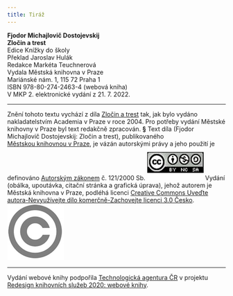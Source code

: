 ```yaml
---
title: Tiráž
---
```


**Fjodor Michajlovič Dostojevskij    
Zločin a trest**  
Edice Knížky do školy  
Překlad Jaroslav Hulák  
Redakce Markéta Teuchnerová  
Vydala Městská knihovna v Praze  
Mariánské nám. 1, 115 72 Praha 1  
ISBN 978-80-274-2463-4 (webová kniha)  
V MKP 2. elektronické vydání z 21. 7. 2022.

***

Znění tohoto textu vychází z díla [Zločin a trest](https://search.mlp.cz/cz/titul/zlocin-a-trest/2389682/) tak, jak bylo vydáno nakladatelstvím Academia v Praze v roce 2004. Pro potřeby vydání Městské knihovny v Praze byl text redakčně zpracován.
**§**
Text díla (Fjodor Michajlovič Dostojevskij: Zločin a trest), publikovaného [Městskou knihovnou v Praze](https://www.mlp.cz/cz/), je vázán autorskými právy a jeho použití je definováno [Autorským zákonem](https://www.mkcr.cz/predpisy-zakonu-709.html) č. 121/2000 Sb.
[![image001.jpg](./resources/image001_fmt.jpeg)](https://creativecommons.org/licenses/by-nc-sa/3.0/cz/)
Vydání (obálka, upoutávka, citační stránka a grafická úprava), jehož autorem je Městská knihovna v Praze, podléhá licenci [Creative Commons Uveďte autora-Nevyužívejte dílo komerčně-Zachovejte licenci 3.0 Česko](https://creativecommons.org/licenses/by-nc-sa/3.0/cz/).
![image002.jpg](./resources/image002_fmt.jpeg)

***

Vydání webové knihy podpořila [Technologická agentura ČR](https://www.tacr.cz/) v projektu [Redesign knihovních služeb 2020: webové knihy](https://starfos.tacr.cz/cs/project/TL04000391).